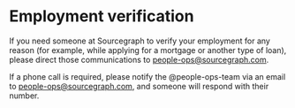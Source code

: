 # Employment verification

If you need someone at Sourcegraph to verify your employment for any reason (for example, while applying for a mortgage or another type of loan), please direct those communications to people-ops@sourcegraph.com.

If a phone call is required, please notify the @people-ops-team via an email to people-ops@sourcegraph.com, and someone will respond with their number.
